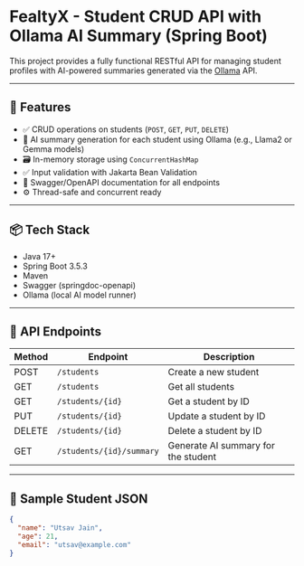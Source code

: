 # FealtyX - Student CRUD API with Ollama AI Summary (Spring Boot)

This project provides a fully functional RESTful API for managing student profiles with AI-powered summaries generated via the [Ollama](https://ollama.com) API.

---

## 🚀 Features

- ✅ CRUD operations on students (`POST`, `GET`, `PUT`, `DELETE`)
- 🧠 AI summary generation for each student using Ollama (e.g., Llama2 or Gemma models)
- 🗃️ In-memory storage using `ConcurrentHashMap`
- ✅ Input validation with Jakarta Bean Validation
- 📑 Swagger/OpenAPI documentation for all endpoints
- ⚙️ Thread-safe and concurrent ready

---

## 📦 Tech Stack

- Java 17+
- Spring Boot 3.5.3
- Maven
- Swagger (springdoc-openapi)
- Ollama (local AI model runner)

---

## 🧪 API Endpoints

| Method | Endpoint                     | Description                          |
|--------|------------------------------|--------------------------------------|
| POST   | `/students`                  | Create a new student                 |
| GET    | `/students`                  | Get all students                     |
| GET    | `/students/{id}`             | Get a student by ID                  |
| PUT    | `/students/{id}`             | Update a student by ID               |
| DELETE | `/students/{id}`             | Delete a student by ID               |
| GET    | `/students/{id}/summary`     | Generate AI summary for the student  |

---

## 📘 Sample Student JSON

```json
{
  "name": "Utsav Jain",
  "age": 21,
  "email": "utsav@example.com"
}
